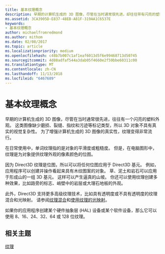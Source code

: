 ```yaml
---
title: 基本纹理概念
description: 早期的计算机生成的 3D 图像，尽管在当时通常很先进，却往往带有闪亮的塑料状外观。
ms.assetid: 3CA3905D-E837-48EB-A81F-319AA1C6537E
keywords:
- 基本纹理概念
author: michaelfromredmond
ms.author: mithom
ms.date: 02/08/2017
ms.topic: article
ms.localizationpriority: medium
ms.openlocfilehash: c48b7b007c1af1eaf6013d5f6e99468713d50745
ms.sourcegitcommit: 4d88adfaf544a3dab05f4660e2f59bbe60311c00
ms.translationtype: MT
ms.contentlocale: zh-CN
ms.lasthandoff: 11/13/2018
ms.locfileid: "6467689"
---
```

# <a name="basic-texturing-concepts"></a>基本纹理概念


早期的计算机生成的 3D 图像，尽管在当时通常很先进，往往有一个闪亮的塑料外观。 这类图像缺少磨损、裂缝、指纹和污迹等标记类型，所以 3D 对象不具有真实的视觉复杂性。 为了增强计算机生成的 3D 图像的真实性，纹理变得非常流行。

在日常使用中，单词纹理指的是对象的平滑度或粗糙度。 但是，在电脑图形中，纹理是为对象提供纹理外观的像素颜色的位图。

因为 Direct3D 纹理是位图，所以可以将任何位图应用于 Direct3D 基元。 例如，应用程序可以创建并操作看起来具有木纹图案的对象。 草、泥土和岩石可以应用于形成山的一组 3D 基元。 这样可以产生逼真的山坡。 你还可以使用纹理创建多种效果，比如路旁的标志、峭壁中的岩层或大理石地板的外观。

此外，Direct3D 支持更多高级纹理技术，比如具有透明度或不具有透明度的纹理混合和光映射。 请参阅[纹理混合](texture-blending.md)和[使用纹理的光映射](light-mapping-with-textures.md)。

如果你的应用程序创建某个硬件抽象层 (HAL) 设备或某个软件设备，那么它可以使用 8、16、24、32、64 或 128 位纹理。

## <a name="span-idrelated-topicsspanrelated-topics"></a><span id="related-topics"></span>相关主题


[纹理](textures.md)

 

 




